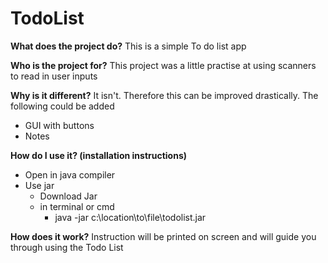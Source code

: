 # TodoList

**What does the project do?**
This is a simple To do list app

**Who is the project for?**
This project was a little practise at using scanners to read in user inputs

**Why is it different?** 
It isn't. Therefore this can be improved drastically. The following could be added
- GUI with buttons
- Notes

**How do I use it? (installation instructions)** 
- Open in java compiler
- Use jar
  - Download Jar
  - in terminal or cmd
    - java -jar c:\location\to\file\todolist.jar

**How does it work?**
Instruction will be printed on screen and will guide you through using the Todo List
